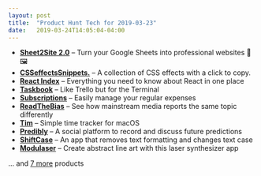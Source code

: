 ```yaml
---
layout: post
title:  "Product Hunt Tech for 2019-03-23"
date:   2019-03-24T14:05:04-04:00
---
```


* **[Sheet2Site 2.0](https://www.producthunt.com/posts/sheet2site-2-0?utm_campaign=producthunt-api&utm_medium=api&utm_source=Application%3A+Daily+Digest+RSS+%28ID%3A+3202%29)** – Turn your Google Sheets into professional websites 📗🖼️
* **[CSSeffectsSnippets.](https://www.producthunt.com/posts/csseffectssnippets?utm_campaign=producthunt-api&utm_medium=api&utm_source=Application%3A+Daily+Digest+RSS+%28ID%3A+3202%29)** – A collection of CSS effects with a click to copy.
* **[React Index](https://www.producthunt.com/posts/react-index?utm_campaign=producthunt-api&utm_medium=api&utm_source=Application%3A+Daily+Digest+RSS+%28ID%3A+3202%29)** – Everything you need to know about React in one place
* **[Taskbook](https://www.producthunt.com/posts/taskbook-2?utm_campaign=producthunt-api&utm_medium=api&utm_source=Application%3A+Daily+Digest+RSS+%28ID%3A+3202%29)** – Like Trello but for the Terminal
* **[Subscriptions](https://www.producthunt.com/posts/subscriptions?utm_campaign=producthunt-api&utm_medium=api&utm_source=Application%3A+Daily+Digest+RSS+%28ID%3A+3202%29)** – Easily manage your regular expenses
* **[ReadTheBias](https://www.producthunt.com/posts/readthebias?utm_campaign=producthunt-api&utm_medium=api&utm_source=Application%3A+Daily+Digest+RSS+%28ID%3A+3202%29)** – See how mainstream media reports the same topic differently
* **[Tim](https://www.producthunt.com/posts/tim-2?utm_campaign=producthunt-api&utm_medium=api&utm_source=Application%3A+Daily+Digest+RSS+%28ID%3A+3202%29)** – Simple time tracker for macOS
* **[Predibly](https://www.producthunt.com/posts/predibly?utm_campaign=producthunt-api&utm_medium=api&utm_source=Application%3A+Daily+Digest+RSS+%28ID%3A+3202%29)** – A social platform to record and discuss future predictions
* **[ShiftCase](https://www.producthunt.com/posts/shiftcase?utm_campaign=producthunt-api&utm_medium=api&utm_source=Application%3A+Daily+Digest+RSS+%28ID%3A+3202%29)** – An app that removes text formatting and changes text case
* **[Modulaser](https://www.producthunt.com/posts/modulaser?utm_campaign=producthunt-api&utm_medium=api&utm_source=Application%3A+Daily+Digest+RSS+%28ID%3A+3202%29)** – Create abstract line art with this laser synthesizer app

… and [7 more](https://www.producthunt.com/tech) products